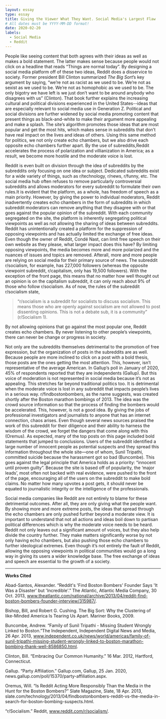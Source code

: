 ```yaml
---
layout: essay
type: essay
title: Giving the Viewer What They Want. Social Media's Largest Flaw
# All dates must be YYYY-MM-DD format!
date: 2020-02-20
labels:
  - Social Media
  - Reddit
---
```


People like seeing content that both agrees with their ideas as well as makes a bold statement. The latter makes sense because people would not click on a headline that reads “Things are normal today”. By designing a social media platform off of these two ideas, Reddit does a disservice to society. Former president Bill Clinton summarized *The Big Sort*’s key argument by saying, “we’re not as racist as we used to be. We’re not as sexist as we used to be. We’re not as homophobic as we used to be. The only bigotry we have left is we just don’t want to be around anybody who disagrees with us” (Clinton). That book further explains the increasing cultural and political divisions experienced in the United States--ideas that are especially relevant to social media use in Generation Z. Political and social divisions are further widened by social media promoting content that present things as black-and-white to make their argument more appealing and make a splash. The site’s algorithm promotes those ideas that are most popular and get the most hits, which makes sense in subreddits that don’t have real impact on the lives and ideas of others. Using this same method for politics, we not only create echo chambers, but we also drive each opposite echo chambers further apart. By the use of subreddits,Reddit accelerates the process of polarization and villianization in America; as a result, we become more hostile and the moderate voice is lost.

Reddit is even built on division through the idea of subreddits by the subreddits only focusing on one idea or subject. Dedicated subreddits exist for a wide variety of things, such as r/technology, r/news, r/funny, etc. The social media hub often refuses to remove particularly controversial subreddits and allows moderators for every subreddit to formulate their own rules.It is evident that the platform, as a whole, has freedom of speech as a main priority. However, by giving the power to individual moderators, Reddit inadvertently creates echo chambers in the form of subreddits in which subreddit moderators can remove anything that they disagree with or that goes against the popular opinion of the subreddit. With each community segregated on the site, the platform is inherently segregating political viewpoints as well as not allowing the sharing of ideas between subreddits. Reddit has unintentionally created a platform for the suppression of opposing viewpoints and has actually limited the exchange of free ideas. Even though the owner of Reddit, Condé Nast, can limit free speech on their own website as they please, what larger impact does this have? By limiting opposing viewpoints, the media becomes more and more polarized and the nuances of issues and topics are removed. Afterall, more and more people are relying on social media for their primary source of news. The subreddit r/socialism, for example, has 227,000 followers (whereas the opposite viewpoint subreddit, r/capitalism, only has 19,500 followers). With the exception of the front page, this means that no matter how well thought out an opinion is on the capitalism subreddit, it can only reach about 9% of those who follow r/socialism. As of now, the rules of the subreddit r/socialism state,


> “r/socialism is a subreddit for socialists to discuss socialism. This means those who are openly against socialism are not allowed to post dissenting opinions. This is not a debate sub, it is a community” (r/Socialism 1).

By not allowing opinions that go against the most popular one, Reddit creates echo chambers. By never listening to other people’s viewpoints, there can never be change or progress in society.

Not only are the subreddits themselves detrimental to the promotion of free expression, but the organization of posts in the subreddits are as well. Because people are more inclined to click on a post with a bold thesis, those posts are the ones getting the most attention. This, however, isn’t representative of the average American. In Gallup’s poll in January of 2020, 45% of respondents reported that they are independents (Gallup). But this voice of moderation is not represented in social media because it’s not as appealing. This stretches far beyond traditional politics too. It is detrimental when the moderate voice is lost in any subreddit that impacts people’s lives in a serious way. r/findbostonbombers, as the name suggests, was created shortly after the Boston marathon bombings of 2013. The idea was the crowd source information so that the process of finding the bombers would be accelerated. This, however, is not a good idea. By giving the jobs of professional investigators and journalists to anyone that has an internet connection, chaos arises. Even though several news sources praised the work of this subreddit for their diligence and their ability to harness the wisdom of the crowd, we forget the dangers that come along with this (Oremus). As expected, many of the top posts on this page included bold statements that jumped to conclusions. Users of the subreddit identified a large number of innocent people as potential suspects and they spread this information throughout the whole site—one of whom, Sunil Tripathi, committed suicide because the harassment got so bad (Buncombe). This goes against the legal principle that America holds as a priority: “innocent until proven guilty”. Because the site is based off of popularity, the ‘major leads’, most often not backed with real evidence, were pushed to the front of the page, encouraging all of the users on the subreddit to make bold claims. No matter how many upvotes a post gets, it should never be equated to journalistic integrity or the intelligence of the professionals.

Social media companies like Reddit are not entirely to blame for these detrimental outcomes. After all, they are only giving what the people want. By showing more and more extreme posts, the ideas that spread through the echo chambers are only pushed further beyond a moderate view. It is important to understand that not all actions and ideas boil down to partisan political differences which is why the moderate voice needs to be heard. Reddit not only leaves out a significant amount of voices, but they also help divide the country further. They make matters significantly worse by not only having echo chambers, but also pushing those echo chambers to further ideological extremes. Even though it’s not entirely the fault of Reddit, allowing the opposing viewpoints in political communities would go a long way in giving its users a wider knowledge base. The free exchange of ideas and speech are essential to the growth of a society.


---
**Works Cited**

Abad-Santos, Alexander. “Reddit's 'Find Boston Bombers' Founder Says 'It Was a Disaster' but 'Incredible'.” The Atlantic, Atlantic Media Company, 30 Oct. 2013, www.theatlantic.com/national/archive/2013/04/reddit-find-boston-bombers-founder-interview/315987/​ .

Bishop, Bill, and Robert G. Cushing. The Big Sort: Why the Clustering of like-Minded America Is Tearing Us Apart. Mariner Books, 2009.

Buncombe, Andrew. “Family of Sunil Tripathi - Missing Student Wrongly Linked to Boston.”The Independent, Independent Digital News and Media, 26 Apr. 2013, www.independent.co.uk/news/world/americas/family-of-sunil-tripathi-missing-student-wrongly-linked-to-boston-marathon-bombing-thank-well-8586850.html.

Clinton, Bill. “Embracing Our Common Humanity.” 16 Mar. 2012, Hartford, Connecticut.

Gallup. “Party Affiliation.” Gallup.com, Gallup, 25 Jan. 2020, news.gallup.com/poll/15370/party-affiliation.aspx.

Oremus, Will. “Is Reddit Acting More Responsibly Than the Media in the Hunt for the Boston Bombers?” Slate Magazine, Slate, 18 Apr. 2013, slate.com/technology/2013/04/findbostonbombers-reddit-vs-the-media-in-search-for-boston-bombing-suspects.html.

“r/Socialism.” Reddit,  www.reddit.com/r/socialism/.
